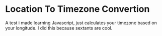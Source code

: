# **Location To Timezone Convertion**

A test i made learning Javascript, just calculates your timezone based on your longitude. I did this because sextants are cool.
